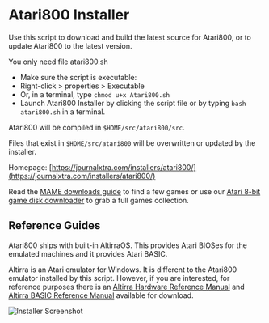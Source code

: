 # Atari800 Installer
Use this script to download and build the latest source for Atari800, or to update Atari800 to the latest version.

You only need file atari800.sh

- Make sure the script is executable:
- Right-click > properties > Executable
- Or, in a terminal, type `chmod u+x Atari800.sh`
- Launch Atari800 Installer by clicking the script file or by typing `bash atari800.sh` in a terminal.

Atari800 will be compiled in `$HOME/src/atari800/src`.

Files that exist in `$HOME/src/atari800` will be overwritten or updated by the installer.

Homepage: [https://journalxtra.com/installers/atari800/](https://journalxtra.com/installers/atari800/)

Read the [MAME downloads guide](https://journalxtra.com/gaming/download-complete-sets-of-mess-and-mame-roms/) to find a few games or use our [Atari 8-bit game disk downloader](https://journalxtra.com/gaming/classic-atari-games-downloader/) to grab a full games collection.

## Reference Guides

Atari800 ships with built-in AltirraOS. This provides Atari BIOSes for the emulated machines and it provides Atari BASIC.

Altirra is an Atari emulator for Windows. It is different to the Atari800 emulator installed by this script. However, if you are interested, for reference purposes there is an [Altirra Hardware Reference Manual](http://www.virtualdub.org/downloads/Altirra%20Hardware%20Reference%20Manual.pdf) and [Altirra BASIC Reference Manual](http://www.virtualdub.org/downloads/Altirra%20BASIC%20Reference%20Manual.pdf) available for download.

![Installer Screenshot](https://github.com/VR51/Atari800-Installer/blob/master/Atari800%20Linux%20Installer%20Screenshot.png)
